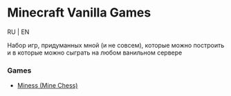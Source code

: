 # Minecraft Vanilla Games

RU | EN

Набор игр, придуманных мной (и не совсем), которые можно построить и в которые можно сыграть на любом ванильном сервере

### Games

* [Miness (Mine Chess)](./miness/MINESS.md)